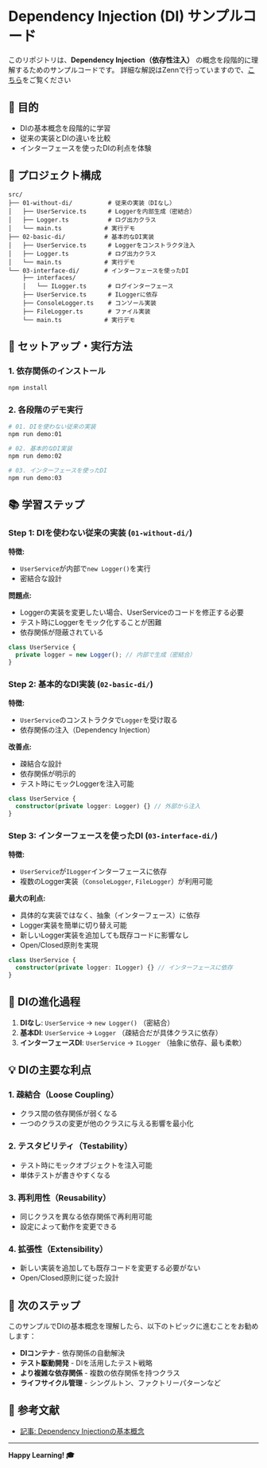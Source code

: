 # Dependency Injection (DI) サンプルコード

このリポジトリは、**Dependency Injection（依存性注入）** の概念を段階的に理解するためのサンプルコードです。
詳細な解説はZennで行っていますので、[こちら](https://zenn.dev/manntera/articles/437829356d0117)をご覧ください

## 🎯 目的

- DIの基本概念を段階的に学習
- 従来の実装とDIの違いを比較
- インターフェースを使ったDIの利点を体験

## 📁 プロジェクト構成

```
src/
├── 01-without-di/          # 従来の実装（DIなし）
│   ├── UserService.ts      # Loggerを内部生成（密結合）
│   ├── Logger.ts           # ログ出力クラス
│   └── main.ts            # 実行デモ
├── 02-basic-di/           # 基本的なDI実装
│   ├── UserService.ts      # Loggerをコンストラクタ注入
│   ├── Logger.ts           # ログ出力クラス
│   └── main.ts            # 実行デモ
└── 03-interface-di/       # インターフェースを使ったDI
    ├── interfaces/
    │   └── ILogger.ts      # ログインターフェース
    ├── UserService.ts      # ILoggerに依存
    ├── ConsoleLogger.ts    # コンソール実装
    ├── FileLogger.ts       # ファイル実装
    └── main.ts            # 実行デモ
```

## 🚀 セットアップ・実行方法

### 1. 依存関係のインストール

```bash
npm install
```

### 2. 各段階のデモ実行

```bash
# 01. DIを使わない従来の実装
npm run demo:01

# 02. 基本的なDI実装
npm run demo:02

# 03. インターフェースを使ったDI
npm run demo:03
```

## 📚 学習ステップ

### Step 1: DIを使わない従来の実装 (`01-without-di/`)

**特徴:**
- `UserService`が内部で`new Logger()`を実行
- 密結合な設計

**問題点:**
- Loggerの実装を変更したい場合、UserServiceのコードを修正する必要
- テスト時にLoggerをモック化することが困難
- 依存関係が隠蔽されている

```typescript
class UserService {
  private logger = new Logger(); // 内部で生成（密結合）
}
```

### Step 2: 基本的なDI実装 (`02-basic-di/`)

**特徴:**
- `UserService`のコンストラクタで`Logger`を受け取る
- 依存関係の注入（Dependency Injection）

**改善点:**
- 疎結合な設計
- 依存関係が明示的
- テスト時にモックLoggerを注入可能

```typescript
class UserService {
  constructor(private logger: Logger) {} // 外部から注入
}
```

### Step 3: インターフェースを使ったDI (`03-interface-di/`)

**特徴:**
- `UserService`が`ILogger`インターフェースに依存
- 複数のLogger実装（`ConsoleLogger`, `FileLogger`）が利用可能

**最大の利点:**
- 具体的な実装ではなく、抽象（インターフェース）に依存
- Logger実装を簡単に切り替え可能
- 新しいLogger実装を追加しても既存コードに影響なし
- Open/Closed原則を実現

```typescript
class UserService {
  constructor(private logger: ILogger) {} // インターフェースに依存
}
```

## 🔄 DIの進化過程

1. **DIなし**: `UserService` → `new Logger()` （密結合）
2. **基本DI**: `UserService` → `Logger` （疎結合だが具体クラスに依存）
3. **インターフェースDI**: `UserService` → `ILogger` （抽象に依存、最も柔軟）

## 💡 DIの主要な利点

### 1. 疎結合（Loose Coupling）
- クラス間の依存関係が弱くなる
- 一つのクラスの変更が他のクラスに与える影響を最小化

### 2. テスタビリティ（Testability）
- テスト時にモックオブジェクトを注入可能
- 単体テストが書きやすくなる

### 3. 再利用性（Reusability）
- 同じクラスを異なる依存関係で再利用可能
- 設定によって動作を変更できる

### 4. 拡張性（Extensibility）
- 新しい実装を追加しても既存コードを変更する必要がない
- Open/Closed原則に従った設計

## 🎯 次のステップ

このサンプルでDIの基本概念を理解したら、以下のトピックに進むことをお勧めします：

- **DIコンテナ** - 依存関係の自動解決
- **テスト駆動開発** - DIを活用したテスト戦略
- **より複雑な依存関係** - 複数の依存関係を持つクラス
- **ライフサイクル管理** - シングルトン、ファクトリーパターンなど

## 📝 参考文献

- [記事: Dependency Injectionの基本概念](https://zenn.dev/manntera/articles/437829356d0117)

---

**Happy Learning! 🎓**
